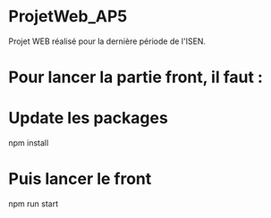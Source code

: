 # ProjetWeb_AP5
Projet WEB réalisé pour la dernière période de l'ISEN.

# Pour lancer la partie front, il faut :

# Update les packages
npm install

# Puis lancer le front
npm run start
